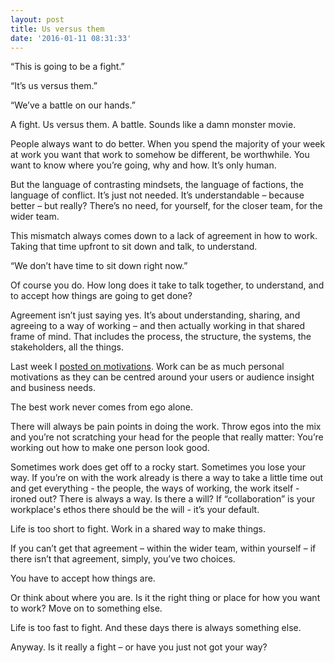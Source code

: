 ```yaml
---
layout: post
title: Us versus them
date: '2016-01-11 08:31:33'
---
```

“This is going to be a fight.”

“It’s us versus them.”

“We’ve a battle on our hands.”

A fight. Us versus them. A battle. Sounds like a damn monster movie.

People always want to do better. When you spend the majority of your week at work you want that work to somehow be different, be worthwhile. You want to know where you’re going, why and how. It’s only human.

But the language of contrasting mindsets, the language of factions, the language of conflict. It’s just not needed. It’s understandable – because better – but really? There’s no need, for yourself, for the closer team, for the wider team.

This mismatch always comes down to a lack of agreement in how to work. Taking that time upfront to sit down and talk, to understand.

“We don’t have time to sit down right now.”

Of course you do. How long does it take to talk together, to understand, and to accept how things are going to get done?

Agreement isn’t just saying yes. It’s about understanding, sharing, and agreeing to a way of working – and then actually working in that shared frame of mind. That includes the process, the structure, the systems, the stakeholders, all the things.

Last week I [posted on motivations](/motivations-of-users). Work can be as much personal motivations as they can be centred around your users or audience insight and business needs.

The best work never comes from ego alone.

There will always be pain points in doing the work. Throw egos into the mix and you’re not scratching your head for the people that really matter: You’re working out how to make one person look good.

Sometimes work does get off to a rocky start. Sometimes you lose your way. If you’re on with the work already is there a way to take a little time out and get everything - the people, the ways of working, the work itself - ironed out? There is always a way. Is there a will? If “collaboration” is your workplace's ethos there should be the will - it’s your default.

Life is too short to fight. Work in a shared way to make things.

If you can’t get that agreement – within the wider team, within yourself – if there isn’t that agreement, simply, you’ve two choices.

You have to accept how things are.

Or think about where you are. Is it the right thing or place for how you want to work? Move on to something else.

Life is too fast to fight. And these days there is always something else.

Anyway. Is it really a fight – or have you just not got your way?
